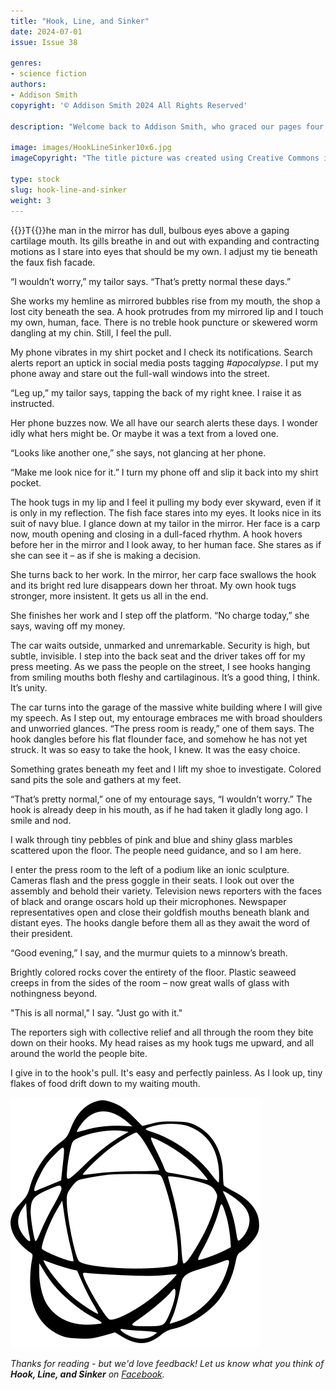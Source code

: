 ```yaml
---
title: "Hook, Line, and Sinker"
date: 2024-07-01
issue: Issue 38

genres:
- science fiction
authors:
- Addison Smith
copyright: '© Addison Smith 2024 All Rights Reserved'

description: "Welcome back to Addison Smith, who graced our pages four years and fourteen issues ago with his techno thriller First Breath, possibly the least Addison Smith-like piece of fiction in his canon. This time we delve into one of his more typically atypical zones of interest, presenting us with seemingly familiar worlds in which something is (perhaps metaphorically, or perhaps literally) very definitely fishy…"

image: images/HookLineSinker10x6.jpg
imageCopyright: "The title picture was created using Creative Commons images - many thanks to the following creators: [Ben Phillips](https://www.pexels.com/photo/clown-fish-on-white-corals-4781926/), [Dinielle De Veyra](https://www.pexels.com/photo/elegant-young-bearded-businessman-in-suit-and-tie-in-downtown-4195342/), [Tima Miroshnichenko](https://www.pexels.com/photo/tailor-man-measuring-the-man-6765071/), and [Jess Loiterton](https://www.pexels.com/photo/close-up-of-water-bubbles-splashing-5232856/)."

type: stock
slug: hook-line-and-sinker
weight: 3
---
```


{{<glyph>}}T{{</glyph>}}he man in the mirror has dull, bulbous eyes above a gaping cartilage mouth. Its gills breathe in and out with expanding and contracting motions as I stare into eyes that should be my own. I adjust my tie beneath the faux fish facade.

“I wouldn’t worry,” my tailor says. “That’s pretty normal these days.”

She works my hemline as mirrored bubbles rise from my mouth, the shop a lost city beneath the sea. A hook protrudes from my mirrored lip and I touch my own, human, face. There is no treble hook puncture or skewered worm dangling at my chin. Still, I feel the pull.

My phone vibrates in my shirt pocket and I check its notifications. Search alerts report an uptick in social media posts tagging *#apocalypse*. I put my phone away and stare out the full-wall windows into the street.

“Leg up,” my tailor says, tapping the back of my right knee. I raise it as instructed.

Her phone buzzes now. We all have our search alerts these days. I wonder idly what hers might be. Or maybe it was a text from a loved one.

“Looks like another one,” she says, not glancing at her phone.

“Make me look nice for it.” I turn my phone off and slip it back into my shirt pocket.

The hook tugs in my lip and I feel it pulling my body ever skyward, even if it is only in my reflection. The fish face stares into my eyes. It looks nice in its suit of navy blue. I glance down at my tailor in the mirror. Her face is a carp now, mouth opening and closing in a dull-faced rhythm. A hook hovers before her in the mirror and I look away, to her human face. She stares as if she can see it – as if she is making a decision.

She turns back to her work. In the mirror, her carp face swallows the hook and its bright red lure disappears down her throat. My own hook tugs stronger, more insistent. It gets us all in the end.

She finishes her work and I step off the platform. “No charge today,” she says, waving off my money.

The car waits outside, unmarked and unremarkable. Security is high, but subtle, invisible. I step into the back seat and the driver takes off for my press meeting. As we pass the people on the street, I see hooks hanging from smiling mouths both fleshy and cartilaginous. It’s a good thing, I think. It’s unity.

The car turns into the garage of the massive white building where I will give my speech. As I step out, my entourage embraces me with broad shoulders and unworried glances. “The press room is ready,” one of them says. The hook dangles before his flat flounder face, and somehow he has not yet struck. It was so easy to take the hook, I knew. It was the easy choice.

Something grates beneath my feet and I lift my shoe to investigate. Colored sand pits the sole and gathers at my feet.

“That’s pretty normal,” one of my entourage says, “I wouldn’t worry.” The hook is already deep in his mouth, as if he had taken it gladly long ago. I smile and nod.

I walk through tiny pebbles of pink and blue and shiny glass marbles scattered upon the floor. The people need guidance, and so I am here.

I enter the press room to the left of a podium like an ionic sculpture. Cameras flash and the press goggle in their seats. I look out over the assembly and behold their variety. Television news reporters with the faces of black and orange oscars hold up their microphones. Newspaper representatives open and close their goldfish mouths beneath blank and distant eyes. The hooks dangle before them all as they await the word of their president.

“Good evening,” I say, and the murmur quiets to a minnow’s breath.

Brightly colored rocks cover the entirety of the floor. Plastic seaweed creeps in from the sides of the room – now great walls of glass with nothingness beyond.

"This is all normal," I say. "Just go with it."

The reporters sigh with collective relief and all through the room they bite down on their hooks. My head raises as my hook tugs me upward, and all around the world the people bite.

I give in to the hook's pull. It's easy and perfectly painless. As I look up, tiny flakes of food drift down to my waiting mouth.

![Orbit-lrg](images/Orbit.svg)

*Thanks for reading - but we'd love feedback! Let us know what you think of **Hook, Line, and Sinker** on [Facebook](https://www.facebook.com/MythaxisMagazine/posts/).*
